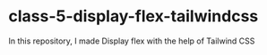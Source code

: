 # class-5-display-flex-tailwindcss
In this repository, I made Display flex with the help of Tailwind CSS
